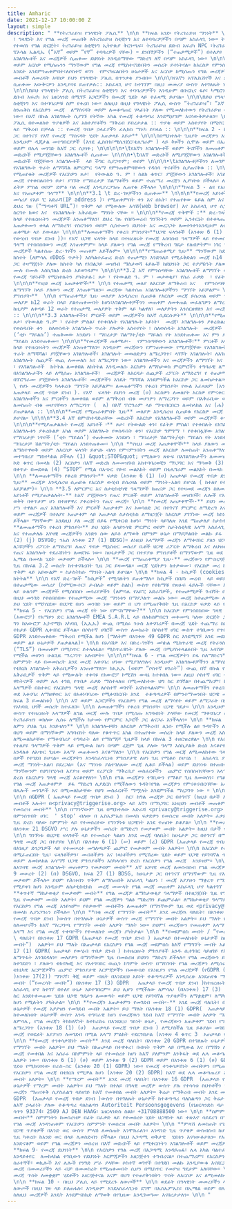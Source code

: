 ```yaml
---
title: Amharic
date: 2021-12-17 10:00:00 Z
layout: simple
description: " **የትሪገራይዝ የግላዊነት ፖሊሲ** \n\n **ክፍል አንድ፡ የትሪገራይዝ ማንነት** \n\n የእርስዎን መረጃ
  ፣ ግላዊነት እና የግል መረጃ መጠበቅ ለትሪገራይዝ ስቲቺንግ እና ለተባባሪዎቻችን በጣም አስፈላጊ ነው። ትሪገራይዝ ኬንያ ሃላፊነቱ
  የተወሰነ የግል ድርጅት፣ ትሪገራይዝ ስቲቺንግ ኢትዮጵያ ቅርንጫፍ፣ ትሪገራይዝ ደቡብ አፍሪካ NPC ፣ትሪገራይዝ LABS ፣ ዩኒ
  ፔኦሳል ኤልዲኤ (“እኛ” ወይም “የኛ” ተባባሪዎች ናቸው) ። ደንበኞቻችን (“ተጠቃሚዎች”) በተለያዩ መድረኮቻችን የምንሰጣቸውን
  አገልግሎቶች እና መረጃዎች ሲጠቀሙ ደህንነት እንዲሰማቸው ማድረግ ለኛ በጣም አስፈላጊ ነው። \n\n\nይህ መመሪያ ከእርስዎ የምንሰበስበው
  ወይም እርስዎ የሚሰጡንን ማንኛውም የግል መረጃ የሚስተናገድበትን መሰረት ይተነትናል። ከእርስዎ የምንሰበስበውን የመረጃ አይነቶች
  እንዴት እንደምንጠቀምበት፣ለሶስተኛ ወገን  የምናካፍልበትን ሁኔታዎች እና እርስዎ ከሚሰጡን የግል መረጃዎች ጋር በተያያዘ የእርስዎን
  መብቶች ለመረዳት እባክዎ ይህን የግላዊነት ፖሊሲ በጥንቃቄ ያንብቡ። \n\n\nየእኛን አፕሊኬሽኖች እና ድረ-ገጾችን (“አገልግሎቶቹን”)
  ሲጠቀሙ እውቅናዎን እንዲያሳዩ ይጠየቃሉ:: አስፈላጊ ሆኖ ከተገኘም በዚህ መመሪያ ውስጥ ለተገለጹት ነገሮች ፈቃድዎን እንዲሰጡ ይጠየቃሉ።
  \n\n\nይህ የግላዊነት ፖሊሲ በትሪገራይዝ ስቲቺንግ እና ተባባሪዎቻችን እንዲሁም በቡርኪና ፋሶ፣ ካሜሮን፣ ኬንያ፣ ኢትዮጵያ ፣ፖርቹጋል
  ደቡብ አፍሪካ እና ኔዘርላንድ በሚገኙ አጋሮቻችን በመረጃ ሂደት ላይ ተፈጻሚ ይሆናል። \n\n\nይህ የግላዊነት ማስታወቂያ በትሪገራይዝ
  ስቲቺንግ እና በተባባሪዎቹ ስም የቀረበ ነው። ስለዚህ በዚህ የግላዊነት ፖሊሲ ውስጥ “ትሪገራይዝ”፣ “እኛ” ወይም “የኛ” ብለን
  ስንጠቅስ የእርስዎን መረጃ  ለማሰናዳት ወይም ለመቆጣጠር ሃላፊነት ያለው የሚመለከተውን የትሪገራይዝ ተባባሪ አካልን እየጠቀስን
  ነው። በእኛ በኩል አገልግሎት ሲያገኙ የትኛው አካል የመረጃ ተቆጣጣሪ እንደሚሆንም እናሳውቅዎታለን። \n\n\nይህንን የግላዊነት
  ፖሊሲ በተመለከተ ጥያቄዎች እና አስተያየቶችን ማቅረብ ይበረታታል :: ጥያቄ ወይም አስተያየት በሚኖር ጊዜ <privacy@triggerise.org>
  ላይ ማቅረብ ይቻላል :: የመረጃ ጥበቃ ኃላፊያችን ፊሊክስ ማኦካ ይባላል :: \n\n\n**ክፍል 2 - ከአገልግሎቶች እና መረጃዎች
  ጋር በተገናኘ የእኛ የመረጃ ማሰናዳት ሂደት አጠቃላይ እይታ** \n\n\nበሚከተሉት ጊዜያት መረጃዎን እንዲሰጡን ይጠየቃሉ፡- \n\n\n\n•\tአፕሊኬሽናችን
  እንዲሁም ዲጂታል መተግበርያዎች (እንደ ፌስቡክ፣ሜሴንጀር፣ቴሌግራም ) ላይ ቅጾችን ሲሞሉ ወይም በኤስኤምኤስ፣ በስልክ፣ በኢሜል
  ወይም በሌላ መንገድ ከእኛ ጋር ሲፃፃፉ; \n\n\n\n•\tየእኛን አገልግሎቶች ወይም ቅናሾችን ለመጠቀም ሲመዘገቡ \n\n\n•\tበእኛ
  መድረኮች የሚያገኟቸውን አገልግሎቶች ሲጠቀሙ \n\n\n•\tበእኛ መድረኮች ለሚያገኟቸውን አገልግሎቶች  የግምገማ ደረጃ ሲሰጡ \n\n\n•\tበእኛ
  መድረኮች ባገኟቸውን አገልግሎቶች  ላይ ችግር ሲያጋጥም; ወይም \n\n\n•\tአገልግሎቶቻችንን ለመገምገም ወይም ለእርስዎ የምንሰጥዎትን
  የአገልግሎት ጥራት ለማሻሻል ለምርምር ዓላማ የምንጠቀምባቸውን የዳሰሳ ጥናቶችን ሲያጠናቅቁ :: \n\n\nለእነዚህ ዓላማዎች እንድትሰጡን
  የሚጠየቁት መረጃዎች የእርስዎን ጾታ፣  የትውልድ ዓ. ም ፣ ስልክ ቁጥር፣ ያገኟቸውን አገልግሎቶች፣ አገልግሎት ያገኙበት ቦታ ወይም
  መረጃ የተቀበሉበትን ቦታ፣ ያገኙት የማበረታቻ ሽልማቶችን ወይም ተጨማሪ መረጃን ሊያካትቱ ይችላሉ። ለበለጠ መረጃ ማንነትዎን እንደ
  ፊትዎ ምስል ወይም ድምፅ ባለ መረጃ እንዲያረጋግጡ ሊጠየቁ ይችላሉ። \n\n\n**ክፍል 3 - ልዩ የአዘገጃጀት ሒደት ፣ አይነት
  እና የአጠቃቀም ዓላማ** \n\n\n**3.1 \t ድረ-ገጾቻችንን ሲጠቀሙ** \n\n\n**የመረጃ አይነቶች፡**አገልግሎት የሚጠይቀው
  መሳሪያ የአይ ፒ አድራሻ(IP address )፣ የሚጠቀምበት ቀን እና ሰአት፣ የተጠየቀው ፋይል ስም እና ዩአርኤል (URL)፣  የሚገኝበት
  ድህረ ገጽ (“ማጣቀሻ URL”)፣ ጥቅም ላይ የሚውለው አሳሽ(web browser) እና አስፈላጊ ሆኖ ሲገኝ የሚጠቀሙበት መሣሪያ
  ስርዓተ ክወና እና  የአገልግሎት አቅራቢው ማንነት ናቸው ። \n\n\n**የመረጃ ጥቅሞች :** ድረ-ገጻችን መጠቀም እንዲችሉ ለማድረግ
  ከላይ የተዘረዘሩትን መረጃዎች እንጠቀማለን፣ ድህረ ገጹ የበይነመረብ ግንኙነትን ወይም ኢንተርኔት በተቀላጠፈ ሁኔታ ለመጠቀም እና
  አጠቃቀሙን ቀላል ለማድረግ፤ የስርዓቱን ወይም ሲስተሙን ደህንነት እና መረጋጋት ለመተንተንእንዲሁም ለተጨማሪ አስተዳደራዊ ዓላማዎች
  ጠቀሜታ ላይ ይውላል። \n\n\n**ለመጠቀማችን የቀረበ ምክንያት፡**ህጋዊ ፍላጎቶች (አንቀጽ 6 (1) (f) GDPR (አጠቃላይ
  የውሂብ ጥበቃ ደንብ ))። የእኛ ህጋዊ ፍላጎት ከላይ በተዘረዘሩት የመረጃ አሰባሰብ ዓላማዎች ላይ የተመሰረተ ነው። እርስዎን ለመለየት
  ዓላማ የተሰበሰበውን መረጃ አንጠቀምም። ከላይ ያለውን የግል መረጃ የማቅረብ ግዴታ የለብዎትም። ነገር ግን፣ እንደዚህ አይነት የግል
  መረጃዎች ካልተሰጡ ድረ-ገፃችን መጠቀም አይችሉም። \n\n\n**የማጠራቀሚያ ጊዜ፡** ማንኛውም ከደህንነት ጋር ተዛማጅነት ያለው
  ክስተት (ለምሳሌ የDDoS ጥቃት) እስካልተፈጠረ ድረስ ተጠቃሚን እንድንለይ የሚፈቅድልን መረጃ ከ14 ቀናት በኋላ ይወገዳል። ከደህንነት
  ጋር ተዛማጅነት ያለው ክስተት ካለ የአገልጋይ መዝገብ ማስታወሻ ፋይሎች ከደህንነት ጋር ተያያዥነት ያለው ክስተቱ እስኪወገድ እና
  ሙሉ በሙሉ እስኪገለፅ ድረስ አይወገዱም። \n\n\n**3.2 እኛ የምንሰጣቸው አገልግሎቶች ለማግኘት ወይም ለመስጠት ሲመዘገቡ**\n\n\nየሚጠየቋቸው
  የመረጃ ዓይነቶች የሚከተሉትን ያካትታሉ: ጾታ ፣ የትውልድ ዓ. ም ፣ መታወቂያ፣ የስራ ፈቃድ  ፣ የፊትዎ ምስል እንዲሁም ድምፅዎትን
  \n\n\n**የዚህ መረጃ አጠቃቀሞች፡** \n\n የተጠቃሚ መለያ ለእርስዎ ለማቅረብ እና   የምንሰጣቸውን አገልግሎቶች እና መረጃዎች
  ለማግኘት ከላይ ያለውን መረጃ እንጠቀማለን። መረጃው ካልተሰጠ አገልግሎቶቻችንን ማግኘት አይቻልም። \n\n\n**ለመጠቀማችን የቀረበ
  ምክንያት፡**  \n\n የማጠራቀሚያ ጊዜ፡ መለያዎ እንዲሰረዝ ሲጠይቁ የእርስዎ መረጃ ይሰረዛል ወይም ማንነት አልባ ይደረጋል ።
  መለያዎ ከ12 ወራት በላይ ያልተጠቀሙበት ከሆነ፣አገልግሎቶቻችንን መጠቀም ለመቀጠል መፈለግዎን ለማረጋገጥ ጥያቄ እናቀርብሎታለን።
  ከዚያም ለቀጣይ 12 ወራት የተጠቃሚ መለያዎት ጥቅም ላይ ካልዋለ፣ መለያዎትን እንሰርዘዋለን እና መረጃዎን ማንነት አልባ እናደርገዋለን
  :: \n\n\n**3.3 አገልግሎቶችን፣ ምርቶች ወይም መረጃዎችን ከእኛ ሲደርሱዎት** \n\n\n**የሚጠቃልሉት የመረጃ አይነቶች፡**
  ጾታ፣ የትውልድ ዓ.ም ፣ የፊትዎ ምስል፣ የተቀበሉት የአገልግሎት አይነት፣  መረጃ፣ አገልግሎቱን ያቀረቡልዎት አካል ወይም አገልግሎቱን
  የወሰዱበት ቀን  ስለወሰዱት አገልግሎት ጥራት ያሎዎት አስተያየት ፣ ስለወሰዱት አገልግሎት  መረጃዎች ጥራት፣  የማበረታቻ ነጥቦች
  (‘ቲኮ ማይልስ’) ተጠቅመው እንደሆነ ፣ ማበረታቻ ሽልማት/ቲኮ ማይልስ የት አንደተጠቀሙ እና ምን ያህል ማበረታቻ ሽልማት/ቲኮ
  ማይልስ እንደተጠቀሙ። \n\n\n**የመረጃዎች ጠቀሜታ፡-  የምንሰጣቸውን አገልግሎቶች፣** ምርቶች እና መረጃዎች ለእርስዎ ለማቅረብ
  ከላይ የተዘረዘሩትን መረጃዎች እንጠቀማለን። እንዲሁም መረጃውን የምንጠቀመው የሚያገኟቸው የአገልግሎት እና መረጃዎች ብዛት እና
  ጥራት ለማሻሻል፣ ያገኟቸውን አገልግሎቶች፣ አገልግሎት መዉሰድዎን ለማረጋገጥ፣ ላገኙት አገልግሎት፣ ለአገልግሎት አቅራቢዎች እና
  አገልግሎት ሰጪዎች ወጪ ለመመለስ እና ለማረጋገጥ ነው። አገልግሎቶችን እና መረጃዎችን ለማግኘት እና ለመጠቀም ብቁነትዎን ለማረጋገጥ
  ፣ የአገልግሎቶች  ክትትል ለመቀበል ለክትትል እንዲመለሱ እርስዎን ለማስታወስ ምርምሮችን ተግባራዊ ለማድረግ፣ ውጤታማነት ለመገምገም፣
  በአገልግሎታችን ላይ ለሚሰጡ አገልግሎቶች፣  መረጃዎች ለእርዳታ ሰጪዎች ሪፖርት ለማድረግ፣ የ ተጠቃሚ ጥናት ለማካሄድ እና እርስዎን
  በፕሮግራሙ ያገኟቸውን አገልግሎቶች፣ መረጃዎችን እንዴት ማሻሻል እንደምንችል ከእርስዎ ጋር ለመከታተል።የእኛን አገልግሎቶች አስፈላጊ
  \ የሆኑ መረጃዎችን ካላቀረቡ ማግኘት አይቻልም። ለመጠቀማችን የቀረበ ምክንያት፡ የውል አፈጻጸም (አንቀጽ 6 (1) (f) GDPR
  አጠቃላይ መረጃ ጥበቃ ደንብ ). የእኛ  ፍላጎት ይህንን መረጃ (ሀ) እርስዎን ለመለየት እርስዎ የምናቀርባቸውን የበጎ አድራጎት
  አገልግሎቶችን እና ምርቶችን ለመቀበል ወይም ለማቅረብ ብቁ መሆንዎን ለማረጋገጥ ወይም በአቅራቢው ወይም አስተባባሪ አገልግሎቶችን
  ለመስጠት ብቁ መሆናቸዉን ለማርጋገጥ (  ለ) በእኛ ፕሮግራም ላይ ማጭበርበርን ለመከላከል እና (ሐ) ከላይ ለተገለጹት ሌሎች አገልግሎቶች
  ያጠቃልላል :: \n\n\n**መርጃ የሚጠራቀምበት ጊዜ፡** መለያዎ እንዲሰረዝ ሲጠይቁ የእርስዎ መርጃ ይሰረዛል ወይም ማንነት-አልባ
  ይሆናል። \n\n\n**3.4 እኛ በምናስተዳድራቸው መድረኮች ለእርስዎ የአገልግሎቶች ወይም መረጃዎች ቀጥተኛ አገልግሎት ማቅረብ**
  \n\n\n**የሚያጠቃልሉት የመረጃ አይነቶች ፡** ጾታ፣ የትውልድ ቀን፣ የፊትዎ ምስል፣ የተቀበሉት የአገልግሎት አይነት፣  መረጃ፣
  አገልግሎቱን ያቀረቡልዎ አካል ወይም አገልግሎት የወሰዱበት ቀን፣ የእርስዎ ግምገማ ፣ የተቀበሏቸው አገልግሎቶችየአገልግሎት ጥራት፣
  የማበረታቻ ነጥቦች (‘ቲኮ ማይልስ’) ተጠቅመው እንደሆነ ፣ ማበረታቻ ሽልማት/ቲኮ ማይልስ የት እንደተጠቀሙ እና **ምን ያህል
  ማበረታቻ ሽልማት/ቲኮ ማይልስ እንደተጠቀሙ። \n\n **የዚህ መረጃ አጠቃቀሞች፡** ከላይ ያለውን መረጃ አገልግሎቶችን፣ ምርቶችን
  ለማስተዋወቅ ወይም ለእርስዎ ፍላጎት ይሆናሉ ብለን የምናምንበትን መረጃ ለእርስዎ ለመስጠት እንጠቀማለን። በማንኛውም ጊዜ የግብይት
  መተግበሪያ ማስተካከል ይችላሉ (1) &quot;STOP&quot; የሚለውን ጽሁፍ በአገልግሎታችን ለመመዝገብ ወደ ተጠቀሙበት አጭር
  ኮድ ቁጥር በመላክ (2) እርስዎን በእኛ መድረክ ለመመዝገብ አስተባባሪወቺን ማነጋገር እና ማሳወቅ (3) ባጋራናቸው ስልክ ቁጥሮች
  በቀጥታ በመደወል (4) “STOP” የሚል በአጭር የፁፍ መልእክት ወይም በቴሌግራም መልእክት በመላክ ወይም (5) ኢሜል በመላክ።
  \n\n **ለመጠቀማችን የቀረበ ምክንያት፡** ፍቃድ (አንቀጽ 6 (1) (ሀ) አጠቃላይ የመረጃ ጥበቃ ደንብ)። \n\n\n**የማጠራቀሚያ
  ጊዜ፡** መረጃዎ እንዲሰረዝ ሲጠይቁ የእርስዎ ውሂብ ይሰረዛል ወይም ማንነት-አልባ ይሆናል ( ከተለየ የተፈጥሮ ሰው ጋር መያያዝ
  አይቻልም)። \n\n **3.5 ለምርምር እና ስታቲስቲካዊ ዓላማዎች ከጤናዎ ጋር የተዛመደ መረጃን ስለመጠቀም** \n\n **የመረጃ
  አይነቶች የሚያጠቃልሉት፡-** ከእኛ ያገኟቸውን የጤና ምርቶች ወይም አገልግሎቶች መዝገቦች፣ ሌሎች የእኛን  አገልግሎቶች በሚጠቀሙበት
  ወቅት በቀጥታም ሆነ በተዘዋዋሪ ያቀረቡትን የጤና መረጃ። \n\n **የመረጃ አጠቃቀሞች፡-** ይህን መረጃ የምናቀናብረው ከጾታዊ
  ሥነ ተዋልዶ ጤና አገልግሎቶች እና ምርቶች አጠቃቀም እና አወሳሰድ ጋር በተገናኘ ምርምር ለማድረግ እና በጤና ምርቶች፣ አገልግሎቶች
  ወይም መረጃዎች በተለያየ አጠቃቀም ላይ አጠቃላይ ስታስቲክስ ለማዘጋጀት ከእርስዎ ያገኘነው መረጃ ከስነ-ሕዝብ መረጃ ጋር ሊዛመድ
  ይችላል። ማንኛውም እንደዚህ ያለ መረጃ በይፋ የሚቀርብ ከሆነ፣ ማንነት ሳይገለጽ እንደ ማጠቃለያ ስታስቲክስ ይቀርባል። \n\n
  **ለመጠቀማችን የቀረበ ምክንያት፡** ይህ ሂደት ለሳይንሳዊ ምርምር ወይም ስታትስቲካዊ አላማ አስፈላጊ ነው, እናም ማንነትን የማይገልጹ
  እና የተጠቃለሉ አሃዛዊ መረጃዎችን አንድን ሰው ለይቶ ለማወቅ በምንም ሁኔታ በማይቻልበት መልኩ ይፋ እናደርጋለን። (አንቀጽ 9
  (2) (j) DSVGO; ንኡስ አንቀጽ 27 (1) BDSG)። ለነዚህ አላማዎች መረጃን ለማቀናበር ያለን ህጋዊ ፍላጎት ለገንዘብ
  ለጋሾቻችን ሪፖርት ለማድረግ፣ ለጤና ጥበቃ ሚኒስቴር መስሪያ ቤቶች ህጋዊ ሪፖርት ለማቅረብ እና ለህዝብ ጥቅም የሚጠቅመውን ሁለንተናዊ
  የጤና አገልግሎት ተደራሽነትን ለመደገፍ ነው። ከሁኔታዎች ጋር በተያያዙ ምክንያቶች በማንኛውም ጊዜ ወደ <privacy@triggerise.org>
  ኢሜል በመላክ ሂደት መቃወም ይችላሉ። \n\n **መረጃ የማጠራቀሚያ ጊዜ፡-** መረጃውን የምናዘጋጅበት መሰረት የሚሆነው  የማከማቻ
  ጊዜ በክፍል 3.2 መሰረት ከተቀናበረበት ጊዜ ጋር ይዛመዳል። መርጃ ሂደትዎን ከተቃወሙ፣ የእርስዎ መረ ከአሁን በኋላ ለዚህ ዓላማ
  ጥቅም ላይ አይውልም ። ስታስትክሱ ማንነት-አልባ ይሆናል። \n\n **ክፍል 4 - ኩኪዎች (cookies )እና በድረ-ገፃችን ላይ
  ክትትል** \n\n የእኛ ድረ-ገጾች “ኩኪዎች” የሚባሉትን ይጠቀማሉ። ኩኪዎች በበይነ መረብ  ላይ ወይም በበይነ መረብ አሳሽ ውስጥ
  በተጠቃሚው መሳሪያ (ኮምፒውተር፣ ታብሌት ወይም ስልክ) ውስጥ የተከማቹ የጽሁፍ ፋይሎች ናቸው። እኛ “ኩኪዎች” የሚለውን ቃል በድረ-ገጻችን
  ላይ ሁሉንም መረጃዎች የሚሰበስቡ መሳሪያዎችን (ለምሳሌ የአይፒ አድራሻዎች, የተጠቃሚዎች ጉብኝት ቦታ እና ጊዜ) ለማመልከት እንጠቀማለን።
  በዚህ መንገድ የተሰበሰበው የተጠቃሚው መረጃ ማንነቱን በማያጋልጥ መልኩ ነው። መረጃ ከተጠቃሚው ሌላ የግል መረጃ ጋር አብሮ አይከማችም።
  ይህ ሂደት የሚካሄደው በህጋዊ በሆነ መንገድ ነው ወይም በ ህግ በሚጠየቅበት ጊዜ በእርስዎ ፍቃድ ላይ የተመሰረተ ነው። \n\n
  **ክፍል 5 - የእርስዎን የግል መረጃ የት ነው የምናከማቸው?** \n\n ከእርስዎ የምንሰበስበው ግላዊ መረጃ በአውሮፓ ህብረት
  (አውሮፓ) የአማዞን ድር አገልግሎቶች EMEA S.A.R.L ላይ በሉክሰምበርግ መቀመጫ ካለው ድርጅት ጋር ይቀመጣል። ይህ መረጃ
  ግን ከአውሮፓ ኢኮኖሚክ አካባቢ (ኢኢኤ) ውጪ በሚሰሩ ንዑስ አቀናባሪዎች በመረጃ ሂደት ተጨማሪ ስምምነት መሰረት አንቀጽ 44 እና
  ተከታይ GDPR ሊቀናበር ይችላል። በሶስተኛ ሀገሮች ውስጥ ለመስራት በሶስተኛ ሀገር ውስጥ ተገቢውን የጥበቃ ደረጃ በአንቀጽ 46
  GDPR እንደተጠቀሰው ማቅረብ የሚችል ከሆነ (ማለትም በአንቀጽ 49 GDPR ስር እንደሚገኙ እንደ መደበኛ መርጃ ጥበቃ አንቀጾች፣
  ወይም ልዩ ሁኔታዎች ያጠቃልላል)። \n\n በአሳሽዎ እና በድረ-ገፃችን መካከል ሚስጥራዊ መረጃ የትራንስፖርት ንብርብር ደህንነት
  (“TLS”) በመጠቀም በሚስጥር ይተላለፋል። ሚስጥራዊነት ያለው መረጃ በሚያስተላልፉበት ጊዜ አሳሽዎ የእኛን ሰርተፍኬት ማረጋገጥ
  የሚችል መሆኑን ሁልጊዜ ማረጋገጥ አለብዎት። \n\n\n**ክፍል 6 - የግል መርጃዎትን ይፋ ስለማድረግ** \n\n በመረጃ ማቀናበሪያ
  ስምምነት ላይ በመመስረት እንደ መረጃ አቀናባሪ ሆነው የሚያገለግሉና እንዲሁም አገልግሎቶቻችንን ለማካሄድና እና ጠብቆ ለማቆየት
  የቴክኒክ አገልግሎት አቅራቢዎችን እንጠቀማለን። ከኢኢኤ (ወይም “ሶስተኛ ሀገራት”) ውጪ በኛ በኩል የግል መረጃን የሚያዘጋጁ አገልግሎት
  አቅራቢዎች ጥቅም ላይ የሚውሉት ተቀባዩ የአውሮፓ ኮሚሽን ውሳኔ ከተቀበለ ነው። ለዚህ ሶስተኛ ሀገር ተገቢነት፣ተስማሚ ወይም ተገቢ
  ዋስትናዎች ወይም ሌላ ተገቢ የጥበቃ ፈቃድ ማስተላለፍ በሚመለከተው ህግ ስር ይገኛል። በተጨማሪም፣ ከላይ በአንቀጽ 3 ከተዘረዘሩት
  አላማዎች በስተቀር የእርስዎን ግላዊ መረጃ ለሶስተኛ ወገኖች አናስተላልፍም። \n\n ለመጠቀማችን የቀረበ ምክንያት፡ የግል መረጃን
  ወደ አቀናባሪ ለማዘዋወር እና በአቀነባባሪው የሚቀናበርበት እንደ  ተቆጣጣሪዎች በምንተማመንበት ህጋዊ መሰረት ይወሰናል (ከላይ
  ክፍል 3 ይመልከቱ) \n\n እኛ ወይም አጋሮቻችን የእርስዎን የግል መረጃ ለማሳየት ወይም ለማጋራት በምንሰራበት ክልል ውስጥ ባሉ
  የአካባቢ ህጎች መሰረት ከተፈለገ። \n\n ለመጠቀማችን የቀረበ ምክንያት፡ ህጋዊ ግዴታ። \n\n እንዲሁም በዚህ የግላዊነትፖሊሲ
  ውስጥ የተዘረዘሩት አላማዎች ለግል መርጃ ሙሉ ጥበቃ በሚሰጡ አግባብነት ያላቸው የመርጃ ማቀናበሪያ ስምምነቶች መሰረት ግላዊ መረጃዎን
  ትሪገራይዝን ወክለው ሊሰሩ ለሚችሉ ከታመኑ የምርምር አጋሮች ጋር ልናጋራ እንችላለን። \n\n **ክፍል 7- የእርስዎን የግል መርጃ
  ለምን ያህል ጊዜ እንይዛለን** \n\n አገልግሎቶቹን ለእርስዎ ለማቅረብ፣ ሊነሱ የሚችሉ ልዩ ጉዳዮችን ለመፍታት ወይም በሌላ መልኩ
  በህግ ወይም በማንኛውም አግባብነት ባለው የቁጥጥር አካል በተጠየቀው መሰረት ከላይ ያለውን መረጃ አስፈላጊ እስከሆነ ድረስ እንይዘዋለን።
  ለሚመለከታቸው የማቀናበሪያ ተግባራት ልዩ የማከማቻ ጊዜዎች ከላይ በክፍል 3 ተዘርዝረዋል። \n\n የእርስዎ ግላዊ መረጃ ለሁለት
  የተለያዩ ዓላማዎች ጥቅም ላይ የሚውል ከሆነ በጣም ረጅም ጊዜ ያለው ዓላማ እስኪያልቅ ድረስ እናቆየዋለን፣ ነገር ግን አጭር ጊዜው
  እንዳለቀ ለአጭር ጊዜው አላማ መጠቀሙን እናቆማለን። \n\n የእርስዎን የግል መርጃ ለሚመለከተው ዓላማ(ዎች) መጠቀም ላለባቸው
  ሰዎች የተገደበ ይሆናል። መረጃዎትን እንዳስፈላጊነቱ ምክንያታዊ ለሆነ ጊዜ የሚቆይ ይሆናል ፣  አስፈላጊ ያልሆነው የእርስዎ ግላዊ
  መረጃ ማንነት-አልባ ይደረጋል። (እና ማንነቱ ያልተገለጸው መረጃ ሊቆይ ይችላል) ወይም ደህንነቱ በተጠበቀ መልኩ ይሰርዛል። \n\n
  ማንኛውንም የህግ፣የሂሳብ አያያዝ ወይም የሪፖርት ማቅረቢያ መስፈርቶችን  ጨምሮ የሰበሰብናቸውን አላማዎች ለመፈጸም አስፈላጊ እስከሆነ
  ድረስ የእርስዎን ግላዊ መረጃ እናቆየዋለን። \n\n የግል መረጃዎን ተገቢውን የማቆያ ጊዜ ለመወሰን፣ የግል መረጃ መጠን እና ያልተፈቀደለት
  የግል መረጃ አጠቃቀምዎ  ይፋ ማድረግ ሊያደርስ የሚችለውን ጉዳት፣የግል መረጃዎን የምናቀናብርባቸው አላማዎች እና እነዚያን አላማዎች
  በሌሎች መንገዶች እና በሚመለከታቸው የህግ መስፈርቶች ማሟላት እንደምንችል ማረጋገጥ ነው ። \n\n\n**ክፍል 8 : መብትዎ**
  \n\n በGDPR ( አጠቃላይ የመረጃ ጥበቃ ደንብ )  ስር፣ ከግል መረጃዎ ጋር በተገናኘ (ከዚህ በታች እንደተዘረዘረው) የተለያዩ
  መብቶች አሎት። በ<privacy@triggerise.org> ላይ እኛን በማነጋገር እነዚህን መብቶች መጠቀም ይችላሉ። \n\n **ስምምነቱን
  የመሰረዝ መብት** \n\n በማንኛውም ጊዜ በሚከተለው አድራሻ <privacy@triggerise.org> በኢሜል በማሳወቅ ወይም አገልግሎቱን
  በምንሰጥበት ሀገር  ' stop' ብለው በ ኤስኤምኤስ በመላክ ፍቃድዎን የመሰረዝ መብት አለዎት። ፈቃድዎን ሲሰርዙ እስከ ተሰረዘበት
  ጊዜ ድረስ ባለው ስምምነት ላይ የተመሰረተው የግንኙነቱ ህጋዊነት እንደ ተጠበቀ ይቆያል። \n\n **የመቃወም መብት:** \n\n
  በአንቀጽ 21 DSGVO ሥር ያሉ ሁኔታዎችን መሰረት በማድረግ የመቃወም መብት አልዎት። ከዚህ በታች የበለጠ ዝርዝር መረጃ ያገኛሉ፡-
  \n\n ግንኙነቱ በህጋዊ ፍላጎቶች ላይ የተመሰረተ ካልሆነ እንደ መረጃ ባለቤት፣ ከሁኔታዎ ጋር በተገናኘ በማንኛውም ጊዜ ከእርስዎ
  ግላዊ መረጃ ጋር በተያያዘ \n\n በአንቀጽ 6 (1) (ሠ) ወይም (ረ) GDPR (አጠቃላይ የመረጃ ጥበቃ ደንብ ) ላይ በመመስረት
  በእነዚያ ድንጋጌዎች ላይ የተመሠረተ መግለጫዎች ጨምሮ የመቃወም መብት አለዎት። \n\n ከእርስዎ የተለየ ሁኔታ ጋር በተገናኘ ተቃውሞ
  በሚፈጠርበት ጊዜ፣ ፍላጎቶችዎን፣ መብቶችዎን እና ነጻነቶችዎን የሚሽረው ሂደት ወይም ህጋዊ የይገባኛል ጥያቄዎችን ለማንሳት ፣ ለመለማመድ
  ወይም ለመከላከል አሳማኝ ህጋዊ ምክንያቶችን እስካላሳየን ድረስ የእርስዎን የግል መረጃ  አንይዝም። \n\n **የግል መረጃዎን
  ለአሃዛዊ መረጃ አገልግሎት መጠቀምን የመቃወም መብት** እኛ አሃዛዊ መረጃ ለመሰብሰብ የግል መረጃዎን ለመጠቀም ከሆነ፤ በአንቀጽ
  9 መሠረት (2) (በ) DSGVO, ክፍል 27 (1) BDSG, ከሁኔታዎ ጋር በተገናኘ በማንኛውም ጊዜ የእርስዎን ግላዊ መረጃ መጠቀማችንን
  መቃወም ይችላሉ። ይህም የሕዝብን ጥቅም ለማስጠበቅ አስፈላጊ ካልሆነ ፣ መረጃ አያያዙን ማቋረጥ የማይቻል ከሆነ ፣ የመረጃውን ግንዛቤ
  የሚያዛባ ከሆነ እንዲሁም ለስታቲስቲክስ  መረጃ መሙላት የግል መረጃ መጠቀም አስፈላጊ ሆኖ ካልተገኘ መቃወም ይችላሉ ። \n\n
  **ቀጥተኛ ማስታወቂያ የመቃወም መብት** የግል መረጃዎ ለማስታወቂያ ዓላማዎች በተዘጋጀበት ጊዜ የግል መረጃዎን እንዳንጠቀም በማንኛውም
  ጊዜ የመቃወም መብት አለዎት፣ ይህም የግል መረጃዎን ግልፅ ማድረግን ይጨምራል። ለማስታወቂያ ዓላማዎች መረጃ አያያዙን ከተቃወሙ፣
  የእርስዎን የግል መረጃ አንይዝም። የተቃውሞ መብቶችን ለመጠቀም በማንኛውም ጊዜ ወደ <privacy@triggerise.org> ኢሜል
  በመላክ ሊያነጋግሩን ይችላሉ። \n\n **በቂ መረጃ የማግኘት መብት** እንደ መረጃዉ ባለቤት፣ በአንቀጽ 15 GDPR  (አጠቃላይ
  የመረጃ ጥበቃ ደንብ )ውስጥ በተገለጹት ሁኔታዎች ውስጥ መረጃ የማግኘት መብት አልዎት። ይህ ማለት የእርስዎን ግላዊ መረጃ እየተጠቀምን
  ስለመሆናችን ከእኛ ማረጋገጫ የማግኘት መብት አለዎት ማለት ነው። ይህም፤ መረጃውን የመጠቀም አላማ፣  የግል መረጃዎቹ የሚዉሉበት
  አላማ እና የግል መረጃ ተቀባዮችን የተመለከተ መረጃን ያካትታል። \n\n **የመደምሰስ መብት / “የመረሳት መብት”** እንደ መረጃ
  \ ባለቤት፣ በአንቀጽ 17 GDPR (አጠቃላይ የመረጃ ጥበቃ ደንብ ) አጠቃላይ በተመለከቱት ሁኔታዎች ስር የመሰረዝ (“የመረሳት
  መብት”)  አልዎት። ይህ ማለት በአጠቃላይ የእርስዎን የግል መረጃ መደምሰስ ከእኛ የማግኘት መብት አልዎት። በተጨማሪም በአንቀጽ
  17 (1) GDPR( አጠቃላይ የውሂብ ጥበቃ ደንብ ) ከተዘረዘሩት ምክንያቶች አንዱ ሲተገበር ሳይዘገይ የእርስዎን ግላዊ መረጃ
  ለማጥፋት እንገደዳለን። መለያዎን በማንኛውም ጊዜ በመሰረዝ ይህንን ማድረግ ይችላሉ። የግል መረጃውን ይፋ ካደረግን እና እሱን ለማጥፋት
  ከተገደድን ፣ ያለውን ቴክኖሎጂ እና የአተገባበር ወጪን ከግምት ውስጥ በማስገባት የግል መረጃዎን ለሚሰሩ ተቆጣጣሪዎች የማሳወቅ
  ቴክኒካዊ እርምጃዎችን ጨምሮ ምክንያታዊ እርምጃዎችን በመውሰድ የእነዚያን የግል መረጃዎች (የGDPR (አጠቃላይ የመረጃ ጥበቃ ደንብ
  )አንቀጽ 17(2)) ማገናኛ፣ ቅጂ ወይም ብዜት በእንደዚህ አይነት ተቆጣጣሪዎች እንዲሰረዙ እንደጠየቁ ማሳወቅ አለብን። የመደምሰስ
  መብት (“የመረሳት መብት”) በአንቀጽ 17 (3) GDPR   አጠቃላይ የመረጃ ጥበቃ ደንብ )ከተዘረዘሩት ምክንያቶች ለአንዱ መጠቀም
  አስፈላጊ ሆኖ ከተገኘ በተለየ ሁኔታ አይተገበርም። ይህ ሊሆን የሚችለው ለምሳሌ፡ (በአንቀጽ) 17 (3) (ለ) እና (ሠ) GDPR)
  ስር እንደተቀመጠው ሂደቱ ህጋዊ ግዴታን ለመወጣት ወይም ህጋዊ የይገባኛል ጥያቄዎችን ለማቋቋም፣ ለማካሄድ ወይም ለመከላከል አስፈላጊ
  ከሆነ የሚሉትን ያካትታል። \n\n **የመረጃን አጠቃቀምን የመገደብ መብት፡-** እንደ መረጃ ባለቤት፣ በአንቀጽ 18 GDPR በተመለከቱት
  ሁኔታዎች የመረጃ አያያዝን የመገደብ መብት አልዎት። ይህ ማለት በአንቀጽ 18 (1) GDPR(  አጠቃላይ የመረጃ ጥበቃ ደንብ)
  ከተመለከቱት ሁኔታዎች ውስጥ አንዱ ተግባራዊ ከሆነ የመረጃዉን ገደብ ከእኛ የማግኘት መብት አለዎት ማለት ነው። ይህ ሊሆን የሚችለው፥
  ለምሳሌ, የግል መረጃን ትክክለኛነት ከተከራከሩ በእንደዚህ ዓይነት ሁኔታ, የመረጃውን አጠቃቀም ገደብ የግላዊ መረጃን ትክክለኛነት
  ለማረጋገጥ (አንቀጽ 18 (1) (ሀ)  አጠቃላይ የመረጃ ጥበቃ ደንብ ) ለሚያስችል ጊዜ ይቆያል። መገደብ ማለት የተከማቸ የግል
  መረጃ የወደፊት አያያዝን ለመገደብ በሚል አላማ ምልክት ተደርጎበታል (አንቀጽ 4 ቁጥር 3  አጠቃላይ የውሂብ ጥበቃ ደንብ ))።
  \n\n **የመረጃ ተንቀሳቃሽነት መብት** እንደ መረጃ ባለቤት፣ በአንቀጽ 20 GDPR በተገለጹት ሁኔታዎች የመረጃ ተንቀሳቃሽነት
  የማግኘት መብት አልዎት። ይህ ማለት በአጠቃላይ በተዋቀረ፣ በብዛት ጥቅም ላይ በሚውል እና በማሽን ሊነበብ በሚችል ያቀረቡትን የግል
  መረጃ የመቀበል እና አሰራሩ በስምምነት ላይ የተመሰረተ ከሆነ ከእኛ ያለምንም እንቅፋት ወደ ሌላ መቆጣጠሪያ የማስተላለፍ መብት
  አለዎት ነው። በአንቀጽ 6 (1) (ሀ) ወይም አንቀጽ 9 (2) GDPR ወይም በአንቀጽ 6 (1) (ሀ) GDPR መሠረት ውል እና
  ሂደቱ የሚከናወነው በራስ-ሰር (አንቀጽ 20 (1) GDPR) ነው። የመረጃ ተንቀሳቃሽነት መብትዎን በሚጠቀሙበት ጊዜ በአጠቃላይ
  የእርስዎን የግል መረጃ በቴክኒክ የሚቻል ከሆነ (አንቀጽ 20 (2) GDPR) ከእኛ ወደ ሌላ መቆጣጠሪያ እንዲተላለፍ የማድረግ
  መብት አለዎት። \n\n **የማረም መብት** እንደ መረጃ ባለቤት፣ በአንቀጽ 16 GDPR  (አጠቃላይ የመረጃ ጥበቃ ደንብ )በተገለጹት
  ሁኔታዎች የማረም መብት አልዎት። ይህ ማለት በተለይ በግላዊ መረጃዎ ውስጥ ያሉ የተሳሳቱ ስህተቶችን ማስተካከል እና ያልተሟላ የግል
  መረጃን ማጠናቀቅ ሲያስፈልግ ሳይዘገይ ከእኛ የመቀበል መብት አለዎት። ቅሬታ የማቅረብ መብት እንደ መረጃ ባለቤት፣ በአንቀጽ 77
  GDPR  (አጠቃላይ የመረጃ ጥበቃ ደንብ )ውስጥ በተገለጹት ሁኔታዎች ከተቆጣጣሪ ባለስልጣን ጋር ቅሬታ የማቅረብ መብት አልዎት።
  ለእኛ ኃላፊነት ያለው ተቆጣጣሪ ባለስልጣን Autoriteit Persoonsgegevens (የኔዘርላንድስ ዳታ ጥበቃ ባለስልጣን)፣ፖስታ
  ሳጥን 93374፣ 2509 AJ DEN HAAG፣ ኔዘርላንድስ ስልክ፡ +31708888500 ነው። \n\n **ስምምነትን የመከልከል
  መብት፡** ስምምነትን ከመሰረዝዎ በፊት በፈቃድ ላይ የተመሰረተ ሂደት ህጋዊነት ላይ ተጽእኖ ሳይደረግ በማንኛውም ጊዜ የእርስዎን
  የግል መረጃ እንዳንጠቀም የእርስዎን ስምምነት የመሰረዝ መብት አለዎት። \n\n **ምላሽ ለመስጠት የጊዜ ገደብ** \n\n ለሁሉም
  ህጋዊ ጥያቄዎች በአንድ ወር ውስጥ ምላሽ ለመስጠት እንሞክራለን። አንዳንድ ጊዜ ጥያቄዎ ውስብስብ ከሆነ ወይም ብዙ ጥያቄዎችን ባንድ
  ጊዜ ካቀረቡ ከአንድ ወር በላይ ሊወስድብን ይችላል። በዚህ አጋጣሚ ወቅታዊ  ሂደቱን እናሳውቆታለን። የእርስዎን የግል መረጃ  ማከናወናችንን
  እንድናቆም ወይም የግል መረጃዎን መሰረዝ በእኛ መድረኮች ላይ የሚቀርቡትን አገልግሎቶች ወይም መረጃዎችን ማግኘት አይችሉም። \n\n
  **ክፍል 9- የመረጃ ደህንነት** \n\n የእርስዎን የግል መረጃ በአጋጣሚ እንዳይጠፋ፣ ሌላ አካል ባልተፈቀደ መንገድ እንዳይጠቀምበት፣
  እንዳይቀየር  ለመከላከል ተገቢውን የደህንነት እርምጃዎችን አዘጋጅተን ተግብረናል። በተጨማሪም፣ የእርስዎን የግል መረጃ ማወቅ ላለባቸው
  ሰራተኞች፣ ወኪሎች እና ሌሎች የንግድ ሥራ ያላቸው ሶስተኛ ወገኖች በተገደበ መልኩ እንዲያውቁ እናደርጋለንለ። የእርስዎን ግላዊ
  መረጃ በመመሪያችን ላይ ብቻ በመመስረት የሚጠቀሙበት ሲሆን በሚስጥር የመያዝ ግዴታም አለባቸው። \n\n ማንኛውንም የተጠረጠረ የግላዊ
  መረጃ ጥሰት ለመቋቋም ሂደቶችን አዘጋጅተናል እናም በህግ የተጠየቅንበትን ጥሰት ለእርስዎ እና ለሚመለከተው ተቆጣጣሪ እናሳውቃለን።
  \n\n **ክፍል 10 - በዚህ ፖሊሲ ላይ የሚደረጉ ለውጦች** \n\n ወደፊት በግላዊነት መመሪያችን ላይ የምናደርጋቸው ማንኛውም
  ለውጦች በዚህ ገጽ ላይ ይለጠፋሉ፣ እንዲሁም እንደአስፈላጊነቱ ደግሞ በኤስኤምኤስ፣ በኢሜል ወይም በሌላ ማሳወቂያዎች እናሳውቅዎታለን።
  ስለዚህ መረጃዎች እንዴት እንደምናስኬድ ለማወቅ በየጊዜው እንዲገመግሙ እናበረታታለን። \n\n "
---
```


